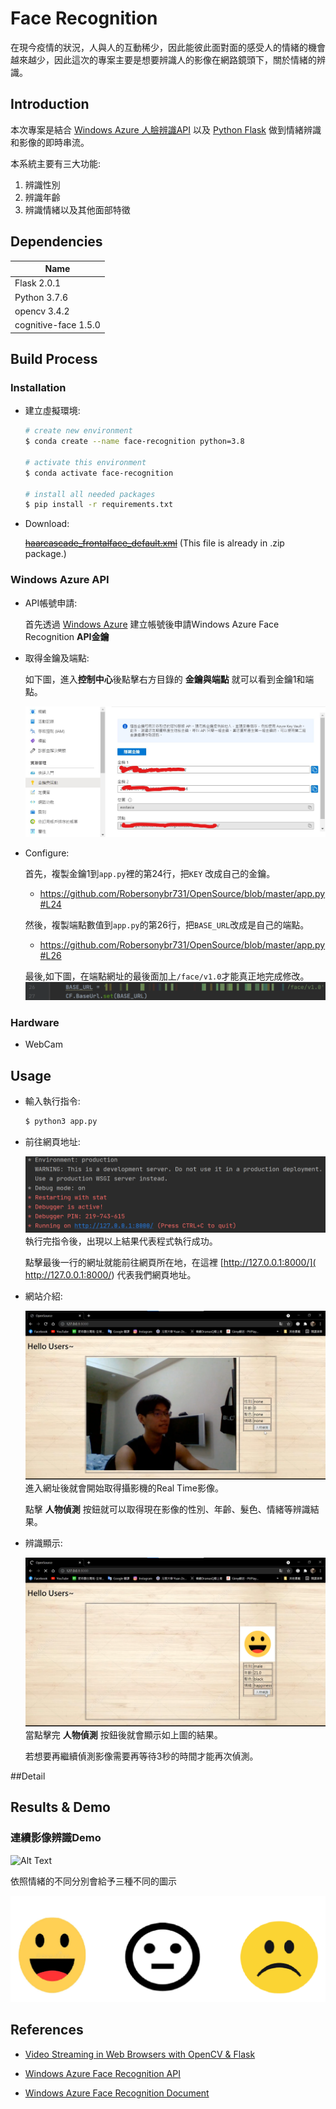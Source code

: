 # Face Recognition
在現今疫情的狀況，人與人的互動稀少，因此能彼此面對面的感受人的情緒的機會越來越少，因此這次的專案主要是想要辨識人的影像在網路鏡頭下，關於情緒的辨識。

## Introduction
本次專案是結合 [Windows Azure 人臉辨識API](https://azure.microsoft.com/zh-tw/services/cognitive-services/face/) 以及 [Python Flask](https://towardsdatascience.com/video-streaming-in-web-browsers-with-opencv-flask-93a38846fe00) 做到情緒辨識和影像的即時串流。

本系統主要有三大功能:
1. 辨識性別
2. 辨識年齡
3. 辨識情緒以及其他面部特徵

## Dependencies
|Name|
|----|
|Flask 2.0.1|
|Python 3.7.6|
|opencv 3.4.2|
|cognitive-face 1.5.0|

## Build Process

### Installation
- 建立虛擬環境:
  ``` bash
  # create new environment
  $ conda create --name face-recognition python=3.8
  
  # activate this environment
  $ conda activate face-recognition
  
  # install all needed packages
  $ pip install -r requirements.txt
  ```
- Download:

  [~~haarcascade_frontalface_default.xml~~](https://github.com/opencv/opencv/blob/master/data/haarcascades/haarcascade_frontalface_default.xml)
  (This file is already in .zip package.)

### Windows Azure API
- API帳號申請:
  
  首先透過 [Windows Azure](https://azure.microsoft.com/zh-tw/services/cognitive-services/face/) 建立帳號後申請Windows Azure Face Recognition **API金鑰**

- 取得金鑰及端點:
  
  如下圖，進入**控制中心**後點擊右方目錄的 **金鑰與端點** 就可以看到金鑰1和端點。
  
  ![image key](./img/keyblur.jpg)

- Configure:

  首先，複製金鑰1到`app.py`裡的第24行，把`KEY` 改成自己的金鑰。
  - https://github.com/Robersonybr731/OpenSource/blob/master/app.py#L24
  
  然後，複製端點數值到`app.py`的第26行，把`BASE_URL`改成是自己的端點。
  - https://github.com/Robersonybr731/OpenSource/blob/master/app.py#L26

  最後,如下圖，在端點網址的最後面加上`/face/v1.0`才能真正地完成修改。
  ![image info](./img/endpoint.png)
  
### Hardware
- WebCam

## Usage
- 輸入執行指令:
  ``` bash
  $ python3 app.py
  ```
- 前往網頁地址:

  ![image info](./img/start.png)
  執行完指令後，出現以上結果代表程式執行成功。
  
  點擊最後一行的網址就能前往網頁所在地，在這裡 [http://127.0.0.1:8000/]( http://127.0.0.1:8000/) 代表我們網頁地址。
 
- 網站介紹:
 
  ![image_info1](./img/net.png)
  進入網址後就會開始取得攝影機的Real Time影像。
  
  點擊 **人物偵測** 按鈕就可以取得現在影像的性別、年齡、髮色、情緒等辨識結果。

- 辨識顯示:

  ![image_info2](./img/net2.png)
  當點擊完 **人物偵測** 按鈕後就會顯示如上圖的結果。
  
  若想要再繼續偵測影像需要再等待3秒的時間才能再次偵測。
  
##Detail

  
## Results & Demo
### 連續影像辨識Demo
  ![Alt Text](./img/demo1.gif)
  
  依照情緒的不同分別會給予三種不同的圖示
  
  <img src="./img/emoji.png">

  
## References
- [Video Streaming in Web Browsers with OpenCV & Flask](https://towardsdatascience.com/video-streaming-in-web-browsers-with-opencv-flask-93a38846fe00)

- [Windows Azure Face Recognition API](https://azure.microsoft.com/zh-tw/services/cognitive-services/face/)

- [Windows Azure Face Recognition Document](https://docs.microsoft.com/zh-tw/azure/cognitive-services/face/quickstarts/client-libraries?pivots=programming-language-python&tabs=visual-studio)